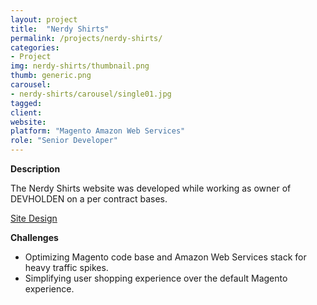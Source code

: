 ```yaml
---
layout: project
title:  "Nerdy Shirts"
permalink: /projects/nerdy-shirts/
categories:
- Project
img: nerdy-shirts/thumbnail.png
thumb: generic.png
carousel:
- nerdy-shirts/carousel/single01.jpg
tagged:
client:
website:
platform: "Magento Amazon Web Services"
role: "Senior Developer"
---
```

**Description**

The Nerdy Shirts website was developed while working as owner of DEVHOLDEN on a
per contract bases.

[Site Design](/projects/nerdy-shirts/site-design/)

**Challenges**
* Optimizing Magento code base and Amazon Web Services stack for heavy traffic
spikes.
* Simplifying user shopping experience over the default Magento experience.
